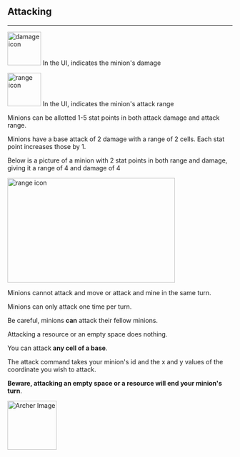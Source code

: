 ﻿## Attacking

***

<img src="/public/views/images/damage-icon.png" alt="damage icon" style="width: 75px; height: 75px;"> In the UI, indicates the minion's damage

<img src="/public/views/images/range-icon.png" alt="range icon" style="width: 75px; height: 75px;"> In the UI, indicates the minion's attack range

Minions can be allotted 1-5 stat points in both attack damage and attack range.

Minions have a base attack of 2 damage with a range of 2 cells. Each stat point increases those by 1.

Below is a picture of a minion with 2 stat points in both range and damage, giving it a range of 4 and damage of 4

<img src="/public/views/images/attacking.png" alt="range icon" style="width: 375px; height: 235px;">

Minions cannot attack and move or attack and mine in the same turn.

Minions can only attack one time per turn.

Be careful, minions **can** attack their fellow minions.

Attacking a resource or an empty space does nothing.

You can attack **any cell of a base**.

The attack command takes your minion's id and the x and y values of the coordinate you wish to attack.

**Beware, attacking an empty space or a resource will end your minion's turn**.

<img src="public/views/images/archer.png" alt="Archer Image" style="width: 110px;"/>